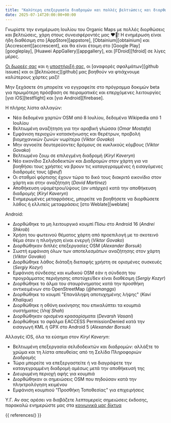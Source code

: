 ```yaml
---
title: "Καλύτερη επεξεργασία διαδρομών και πολλές βελτιώσεις και διορθώσεις στην ενημέρωση Organic Maps Ιουλίου 2025"
date: 2025-07-14T20:00:00+00:00
---
```


Γνωρίστε την ενημέρωση Ιουλίου του Organic Maps με πολλές διορθώσεις και βελτιώσεις, χάρη στους συνεισφέροντές μας ❤️💪! Η ενημέρωση είναι ήδη διαθέσιμη στο [AppStore][appstore], [Obtainium][obtainium] και [Accrescent][accrescent], και θα είναι έτοιμη στο [Google Play][googleplay], [Huawei AppGallery][appgallery], και [FDroid][fdroid] σε λίγες μέρες.

[Οι δωρεές σας](@/donate/index.el.md) και η [υποστήριξή σας](@/contribute/index.el.md), οι [αναφορές σφαλμάτων][github issues] και οι [βελτιώσεις][github] μας βοηθούν να φτιάχνουμε καλύτερους χάρτες μαζί!

Μην ξεχάσετε ότι μπορείτε να εγγραφείτε στο πρόγραμμα δοκιμών beta για πρωιμότερη πρόσβαση σε πειραματικές και επερχόμενες λειτουργίες [για iOS][testflight] και [για Android][firebase].

Η πλήρης λίστα αλλαγών:
- Νέα δεδομένα χαρτών OSM από 8 Ιουλίου, δεδομένα Wikipedia από 1 Ιουλίου
- Βελτιωμένη αναζήτηση για την αραβική γλώσσα (_Omar Mostafa_)
- Εμφάνιση περιοχών κατασκήνωσης και θερέτρων, προβολή βιομηχανικών ζωνών νωρίτερα (_Viktor Govako_)
- Μην αγνοείτε δευτερεύοντες δρόμους σε κυκλικούς κόμβους (_Viktor Govako_)
- Βελτιωμένο ζουμ σε επιλεγμένη διαδρομή (_Kiryl Kaveryn_)
- Νέο εικονίδιο Σελιδοδεικτών και Διαδρομών στον χάρτη για να βοηθήσει τους χρήστες να βρουν τις καταγεγραμμένες ή εισαγόμενες διαδρομές τους (_@euf_)
- Οι σταθμοί φόρτισης έχουν τώρα το δικό τους διακριτό εικονίδιο στον χάρτη και στην αναζήτηση (_David Martinez_)
- Αποθήκευση υψομέτρου/ύψους (_αν υπάρχει_) κατά την αποθήκευση διαδρομής (_Kiryl Kaveryn_)
- Ενημερωμένες μεταφράσεις, μπορείτε να βοηθήσετε να διορθώσετε λάθος ή ελλιπείς μεταφράσεις [στο Weblate][weblate]

Android:
- Διορθώθηκε το μη λειτουργικό κουμπί Πίσω στο Android 16 (_Andrei Shkrob_)
- Χρήση του φωτεινού θέματος χάρτη από προεπιλογή με το σκοτεινό θέμα όταν η πλοήγηση είναι ενεργή (_Viktor Govako_)
- Διορθώθηκαν διπλές επεξεργασίες OSM (_Alexander Borsuk_)
- Σωστή εμφάνιση όλων των αποτελεσμάτων αναζήτησης στον χάρτη (_Viktor Govako_)
- Διορθώθηκε λάθος διάταξη διεπαφής χρήστη σε ορισμένες συσκευές (_Sergiy Kozyr_)
- Εμφάνιση σύνδεσης και κωδικού OSM εάν η σύνδεση του προγράμματος περιήγησης αποτύχει/δεν είναι διαθέσιμη (_Sergiy Kozyr_)
- Διορθώθηκε το άλμα του σταυρόνηματος κατά την προσθήκη αντικειμένων στο OpenStreetMap (_@hemanggs_)
- Διορθώθηκε το κουμπί "Επανάληψη αποτυχημένης λήψης" (_Kavi Khalique_)
- Διορθώθηκε η οθόνη εκκίνησης που επικαλύπτει τα κουμπιά συστήματος (_Vraj Shah_)
- Διορθώθηκαν ορισμένα κρασαρίσματα (_Devarsh Vasani_)
- Διορθώθηκε το σφάλμα EACCESS PermissionDenied κατά την εισαγωγή KML ή GPX στο Android 5 (_Alexander Borsuk_)

Αλλαγές iOS, όλα τα εύσημα στον _Kiryl Kaveryn_:
- Βελτιωμένη επεξεργασία σελιδοδεικτών και διαδρομών: αλλάξτε το χρώμα και τη λίστα απευθείας από τη Σελίδα Πληροφοριών Διαδρομής
- Τώρα μπορείτε να επεξεργαστείτε ή να διαγράψετε την καταγεγραμμένη διαδρομή αμέσως μετά την αποθήκευσή της
- Διευρυμένη περιοχή αφής για κουμπιά
- Διορθώθηκαν οι σημειώσεις OSM που πηδούσαν κατά την πληκτρολόγηση κειμένου
- Εμφάνιση κουμπιού "Προσθήκη Τοποθεσίας" για επιχειρήσεις

Υ.Γ. Αν σας αρέσει να διαβάζετε λεπτομερείς σημειώσεις έκδοσης, παρακαλώ ενημερώστε μας στα [κοινωνικά μας δίκτυα](/el/#koinoteta)

{{ references() }}
